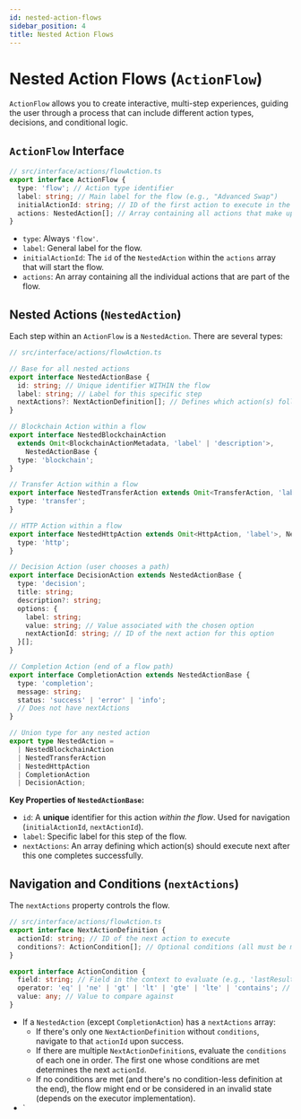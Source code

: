 ```yaml
---
id: nested-action-flows
sidebar_position: 4
title: Nested Action Flows
---
```


# Nested Action Flows (`ActionFlow`)

`ActionFlow` allows you to create interactive, multi-step experiences, guiding the user through a process that can include different action types, decisions, and conditional logic.

## `ActionFlow` Interface

```typescript
// src/interface/actions/flowAction.ts
export interface ActionFlow {
  type: 'flow'; // Action type identifier
  label: string; // Main label for the flow (e.g., "Advanced Swap")
  initialActionId: string; // ID of the first action to execute in the flow
  actions: NestedAction[]; // Array containing all actions that make up the flow
}
```

- `type`: Always `'flow'`.
- `label`: General label for the flow.
- `initialActionId`: The `id` of the `NestedAction` within the `actions` array that will start the flow.
- `actions`: An array containing all the individual actions that are part of the flow.

## Nested Actions (`NestedAction`)

Each step within an `ActionFlow` is a `NestedAction`. There are several types:

```typescript
// src/interface/actions/flowAction.ts

// Base for all nested actions
export interface NestedActionBase {
  id: string; // Unique identifier WITHIN the flow
  label: string; // Label for this specific step
  nextActions?: NextActionDefinition[]; // Defines which action(s) follow
}

// Blockchain Action within a flow
export interface NestedBlockchainAction
  extends Omit<BlockchainActionMetadata, 'label' | 'description'>,
    NestedActionBase {
  type: 'blockchain';
}

// Transfer Action within a flow
export interface NestedTransferAction extends Omit<TransferAction, 'label'>, NestedActionBase {
  type: 'transfer';
}

// HTTP Action within a flow
export interface NestedHttpAction extends Omit<HttpAction, 'label'>, NestedActionBase {
  type: 'http';
}

// Decision Action (user chooses a path)
export interface DecisionAction extends NestedActionBase {
  type: 'decision';
  title: string;
  description?: string;
  options: {
    label: string;
    value: string; // Value associated with the chosen option
    nextActionId: string; // ID of the next action for this option
  }[];
}

// Completion Action (end of a flow path)
export interface CompletionAction extends NestedActionBase {
  type: 'completion';
  message: string;
  status: 'success' | 'error' | 'info';
  // Does not have nextActions
}

// Union type for any nested action
export type NestedAction =
  | NestedBlockchainAction
  | NestedTransferAction
  | NestedHttpAction
  | CompletionAction
  | DecisionAction;
```

**Key Properties of `NestedActionBase`:**

- `id`: A **unique** identifier for this action _within the flow_. Used for navigation (`initialActionId`, `nextActionId`).
- `label`: Specific label for this step of the flow.
- `nextActions`: An array defining which action(s) should execute next after this one completes successfully.

## Navigation and Conditions (`nextActions`)

The `nextActions` property controls the flow.

```typescript
// src/interface/actions/flowAction.ts
export interface NextActionDefinition {
  actionId: string; // ID of the next action to execute
  conditions?: ActionCondition[]; // Optional conditions (all must be met)
}

export interface ActionCondition {
  field: string; // Field in the context to evaluate (e.g., 'lastResult.status', 'userInput.amount')
  operator: 'eq' | 'ne' | 'gt' | 'lt' | 'gte' | 'lte' | 'contains'; // Comparison operator
  value: any; // Value to compare against
}
```

- If a `NestedAction` (except `CompletionAction`) has a `nextActions` array:
  - If there's only one `NextActionDefinition` without `conditions`, navigate to that `actionId` upon success.
  - If there are multiple `NextActionDefinition`s, evaluate the `conditions` of each one in order. The first one whose conditions are met determines the next `actionId`.
  - If no conditions are met (and there's no condition-less definition at the end), the flow might end or be considered in an invalid state (depends on the executor implementation).
- `